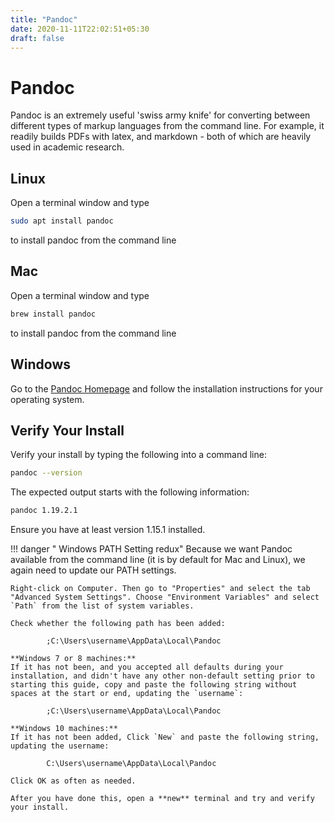 ```yaml
---
title: "Pandoc"
date: 2020-11-11T22:02:51+05:30
draft: false
---
```


# Pandoc

Pandoc is an extremely useful 'swiss army knife' for converting between different types of markup languages from the command line.
For example, it readily builds PDFs with latex, and markdown - both of which are heavily used in academic research.

<!--We do not actively address how to use Pandoc - but we will utilize it in some lessons where we produce PDF, Word or HTML output from plain text files.-->

## Linux

Open a terminal window and type

```bash
sudo apt install pandoc
```

 to install pandoc from the command line

## Mac

Open a terminal window and type
```bash
brew install pandoc
```

to install pandoc from the command line

## Windows

Go to the [Pandoc Homepage](https://pandoc.org/) and follow the installation instructions for your operating system.


## Verify Your Install

Verify your install by typing the following into a command line:

```bash
pandoc --version
```

The expected output starts with the following information:

```bash
pandoc 1.19.2.1

```
Ensure you have at least version 1.15.1 installed.

!!! danger " Windows PATH Setting redux"
    Because we want Pandoc available from the command line (it is by default for Mac and Linux), we again need to update our PATH settings.

    Right-click on Computer. Then go to "Properties" and select the tab "Advanced System Settings". Choose "Environment Variables" and select `Path` from the list of system variables.

    Check whether the following path has been added:

            ;C:\Users\username\AppData\Local\Pandoc

    **Windows 7 or 8 machines:**
    If it has not been, and you accepted all defaults during your installation, and didn't have any other non-default setting prior to starting this guide, copy and paste the following string without spaces at the start or end, updating the `username`:

            ;C:\Users\username\AppData\Local\Pandoc

    **Windows 10 machines:**
    If it has not been added, Click `New` and paste the following string, updating the username:

            C:\Users\username\AppData\Local\Pandoc

    Click OK as often as needed.

    After you have done this, open a **new** terminal and try and verify your install.
